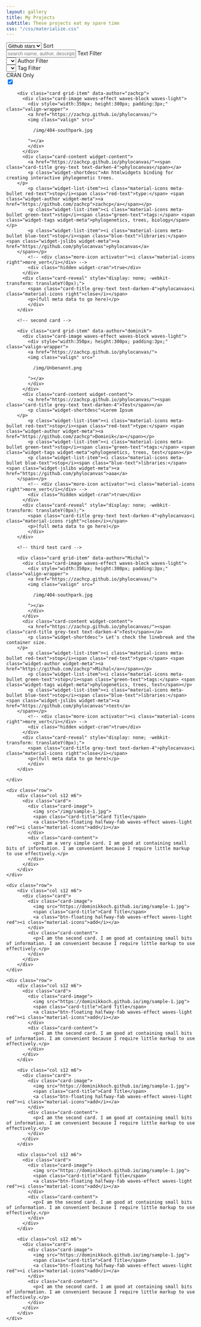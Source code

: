 ```yaml
---
layout: gallery
title: My Projects
subtitle: These projects eat my spare time
css: "/css/materialize.css"
---
```



<div class="container center">
<div class="row">
  <form class="col s12">
	<div class="row">
	  <div class="input-field col s2">
		<!-- <i class="material-icons prefix">sort_by_alpha</i> -->
		<select id="gridsort">
		  <option value="name">Name</option>
		  <option value="author">Author</option>
		  <option value="stars" selected>Github stars</option>
		  <!-- <option value="stars">Github stars</option> -->
		</select>
		<label>Sort</label>
	  </div>
	  <div class="input-field col s2">
		<!-- <i class="material-icons prefix">search</i> -->
		<input type="text" id="textfilter" class="validate" placeholder="search name, author, description">
		<label>Text Filter</label>
	  </div>
	  <div class="input-field col s3">
		<!-- <i class="material-icons prefix">sort_by_alpha</i> -->
		<select id="authorfilter">
		  <option value="" selected>&nbsp;</option>
		  <!-- <option value="author">Author</option> -->
		</select>
		<label>Author Filter</label>
	  </div>
	  <div class="input-field col s3">
		<!-- <i class="material-icons prefix">sort_by_alpha</i> -->
		<select id="tagfilter">
		  <option value="" selected>&nbsp;</option>
		  <!-- <option value="author">Author</option> -->
		</select>
		<label>Tag Filter</label>
	  </div>
	  <div class="col s2">
		<div class="switch-label tooltipped" data-position="top" data-delay="10" data-tooltip="Show/hide widgets not yet on CRAN"><label>CRAN Only</label></div>
		<div class="switch cran-switch">
		  <label>
			<!-- Off -->
			<input id="crancheckbox" checked type="checkbox">
			<span class="lever"></span>
			<!-- On -->
		  </label>
		</div>
	  </div>
	</div>
  </form>
</div>
</div>

<div class="main-container">
	<div class="row" id="grid">

		<div class="card grid-item" data-author="zachcp">
		  <div class="card-image waves-effect waves-block waves-light">
			<div style="width:350px; height:300px; padding:3px;" class="valign-wrapper">
			<a href="https://zachcp.github.io/phylocanvas/">
			<img class="valign" src="
			
			  /img/404-southpark.jpg
			
			"></a>
			</div>
		  </div>
		  <div class="card-content widget-content">
			<a href="https://zachcp.github.io/phylocanvas/"><span class="card-title grey-text text-darken-4">phylocanvas</span></a>
			<p class="widget-shortdesc">An htmlwidgets binding for creating interactive phylogenetic trees.
		</p>
			<p class="widget-list-item"><i class="material-icons meta-bullet red-text">stop</i><span class="red-text">type:</span> <span class="widget-author widget-meta"><a href="https://github.com/zachcp">zachcp</a></span></p>
			<p class="widget-list-item"><i class="material-icons meta-bullet green-text">stop</i><span class="green-text">tags:</span> <span class="widget-tags widget-meta">phylogenetics, trees, biology</span></p>
			<p class="widget-list-item"><i class="material-icons meta-bullet blue-text">stop</i><span class="blue-text">libraries:</span> <span class="widget-jslibs widget-meta"><a href="https://github.com/phylocanvas">phylocanvas</a>
		</span></p>
			<!-- <div class="more-icon activator"><i class="material-icons right">more_vert</i></div> -->
			<div class="hidden widget-cran">true</div>
		  </div>
		  <div class="card-reveal" style="display: none; -webkit-transform: translateY(0px);">
			<span class="card-title grey-text text-darken-4">phylocanvas<i class="material-icons right">close</i></span>
			<p>(full meta data to go here)</p>
			</div>
		</div>
		
		<!-- second card -->
		
		<div class="card grid-item" data-author="dominik">
		  <div class="card-image waves-effect waves-block waves-light">
			<div style="width:350px; height:300px; padding:3px;" class="valign-wrapper">
			<a href="https://zachcp.github.io/phylocanvas/">
			<img class="valign" src="
			
			  /img/Unbenannt.png
			
			"></a>
			</div>
		  </div>
		  <div class="card-content widget-content">
			<a href="https://zachcp.github.io/phylocanvas/"><span class="card-title grey-text text-darken-4">Test</span></a>
			<p class="widget-shortdesc">Lorem Ipsum
		</p>
			<p class="widget-list-item"><i class="material-icons meta-bullet red-text">stop</i><span class="red-text">type:</span> <span class="widget-author widget-meta"><a href="https://github.com/zachcp">Dominik</a></span></p>
			<p class="widget-list-item"><i class="material-icons meta-bullet green-text">stop</i><span class="green-text">tags:</span> <span class="widget-tags widget-meta">phylogenetics, trees, test</span></p>
			<p class="widget-list-item"><i class="material-icons meta-bullet blue-text">stop</i><span class="blue-text">libraries:</span> <span class="widget-jslibs widget-meta"><a href="https://github.com/phylocanvas">aaa</a>
		</span></p>
			<!-- <div class="more-icon activator"><i class="material-icons right">more_vert</i></div> -->
			<div class="hidden widget-cran">true</div>
		  </div>
		  <div class="card-reveal" style="display: none; -webkit-transform: translateY(0px);">
			<span class="card-title grey-text text-darken-4">phylocanvas<i class="material-icons right">close</i></span>
			<p>(full meta data to go here)</p>
			</div>
		</div>
		
		<!-- third test card -->
		
		<div class="card grid-item" data-author="Michal">
		  <div class="card-image waves-effect waves-block waves-light">
			<div style="width:350px; height:300px; padding:3px;" class="valign-wrapper">
			<a href="https://zachcp.github.io/phylocanvas/">
			<img class="valign" src="
			
			  /img/404-southpark.jpg
			
			"></a>
			</div>
		  </div>
		  <div class="card-content widget-content">
			<a href="https://zachcp.github.io/phylocanvas/"><span class="card-title grey-text text-darken-4">Test</span></a>
			<p class="widget-shortdesc"> Let's check the linebreak and the container size.
		</p>
			<p class="widget-list-item"><i class="material-icons meta-bullet red-text">stop</i><span class="red-text">type:</span> <span class="widget-author widget-meta"><a href="https://github.com/zachcp">Michal</a></span></p>
			<p class="widget-list-item"><i class="material-icons meta-bullet green-text">stop</i><span class="green-text">tags:</span> <span class="widget-tags widget-meta">phylogenetics, trees, test</span></p>
			<p class="widget-list-item"><i class="material-icons meta-bullet blue-text">stop</i><span class="blue-text">libraries:</span> <span class="widget-jslibs widget-meta"><a href="https://github.com/phylocanvas">test</a>
		</span></p>
			<!-- <div class="more-icon activator"><i class="material-icons right">more_vert</i></div> -->
			<div class="hidden widget-cran">true</div>
		  </div>
		  <div class="card-reveal" style="display: none; -webkit-transform: translateY(0px);">
			<span class="card-title grey-text text-darken-4">phylocanvas<i class="material-icons right">close</i></span>
			<p>(full meta data to go here)</p>
			</div>
		</div>

	</div>

	<div class="row">
		<div class="col s12 m6">
		  <div class="card">
			<div class="card-image">
			  <img src="/img/sample-1.jpg">
			  <span class="card-title">Card Title</span>
			  <a class="btn-floating halfway-fab waves-effect waves-light red"><i class="material-icons">add</i></a>
			</div>
			<div class="card-content">
			  <p>I am a very simple card. I am good at containing small bits of information. I am convenient because I require little markup to use effectively.</p>
			</div>
		  </div>
		</div>
	</div>

	<div class="row">
		<div class="col s12 m6">
		  <div class="card">
			<div class="card-image">
			  <img src="https://dominikkoch.github.io/img/sample-1.jpg">
			  <span class="card-title">Card Title</span>
			  <a class="btn-floating halfway-fab waves-effect waves-light red"><i class="material-icons">add</i></a>
			</div>
			<div class="card-content">
			  <p>I am the second card. I am good at containing small bits of information. I am convenient because I require little markup to use effectively.</p>
			</div>
		  </div>
		</div>
	</div>

	<div class="row">
		<div class="col s12 m6">
		  <div class="card">
			<div class="card-image">
			  <img src="https://dominikkoch.github.io/img/sample-1.jpg">
			  <span class="card-title">Card Title</span>
			  <a class="btn-floating halfway-fab waves-effect waves-light red"><i class="material-icons">add</i></a>
			</div>
			<div class="card-content">
			  <p>I am the second card. I am good at containing small bits of information. I am convenient because I require little markup to use effectively.</p>
			</div>
		  </div>
		</div>
		
		<div class="col s12 m6">
		  <div class="card">
			<div class="card-image">
			  <img src="https://dominikkoch.github.io/img/sample-1.jpg">
			  <span class="card-title">Card Title</span>
			  <a class="btn-floating halfway-fab waves-effect waves-light red"><i class="material-icons">add</i></a>
			</div>
			<div class="card-content">
			  <p>I am the second card. I am good at containing small bits of information. I am convenient because I require little markup to use effectively.</p>
			</div>
		  </div>
		</div>
		
		<div class="col s12 m6">
		  <div class="card">
			<div class="card-image">
			  <img src="https://dominikkoch.github.io/img/sample-1.jpg">
			  <span class="card-title">Card Title</span>
			  <a class="btn-floating halfway-fab waves-effect waves-light red"><i class="material-icons">add</i></a>
			</div>
			<div class="card-content">
			  <p>I am the second card. I am good at containing small bits of information. I am convenient because I require little markup to use effectively.</p>
			</div>
		  </div>
		</div>
		
		<div class="col s12 m6">
		  <div class="card">
			<div class="card-image">
			  <img src="https://dominikkoch.github.io/img/sample-1.jpg">
			  <span class="card-title">Card Title</span>
			  <a class="btn-floating halfway-fab waves-effect waves-light red"><i class="material-icons">add</i></a>
			</div>
			<div class="card-content">
			  <p>I am the second card. I am good at containing small bits of information. I am convenient because I require little markup to use effectively.</p>
			</div>
		  </div>
		</div>
	</div>
</div>